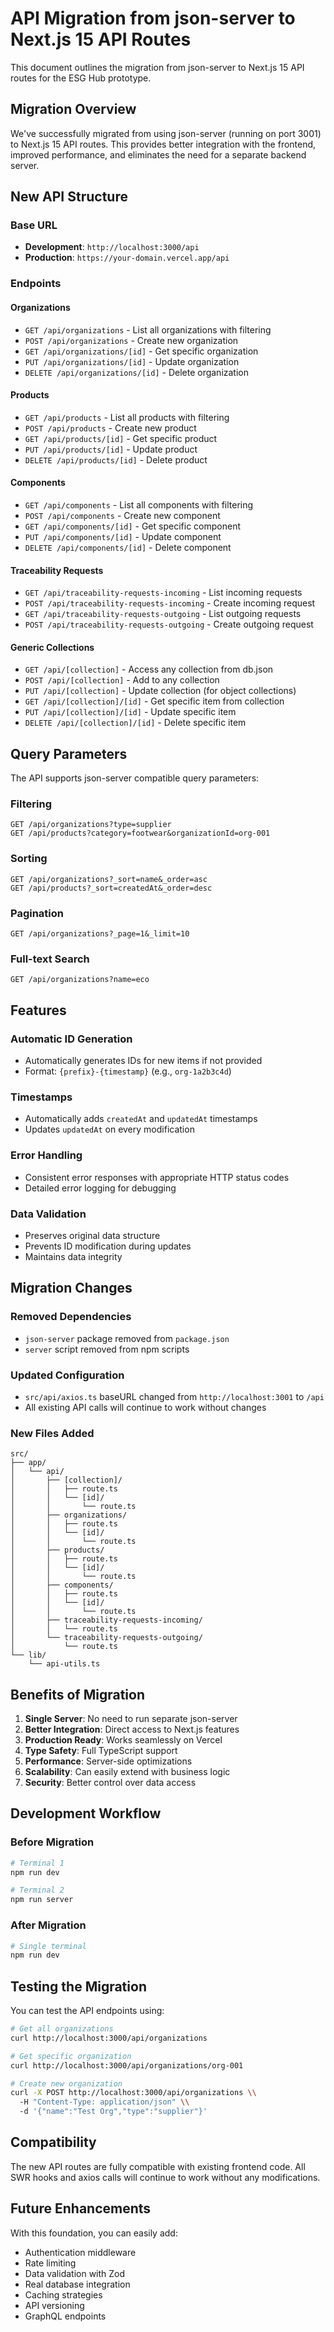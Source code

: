 # API Migration from json-server to Next.js 15 API Routes

This document outlines the migration from json-server to Next.js 15 API routes for the ESG Hub prototype.

## Migration Overview

We've successfully migrated from using json-server (running on port 3001) to Next.js 15 API routes. This provides better integration with the frontend, improved performance, and eliminates the need for a separate backend server.

## New API Structure

### Base URL

- **Development**: `http://localhost:3000/api`
- **Production**: `https://your-domain.vercel.app/api`

### Endpoints

#### Organizations

- `GET /api/organizations` - List all organizations with filtering
- `POST /api/organizations` - Create new organization
- `GET /api/organizations/[id]` - Get specific organization
- `PUT /api/organizations/[id]` - Update organization
- `DELETE /api/organizations/[id]` - Delete organization

#### Products

- `GET /api/products` - List all products with filtering
- `POST /api/products` - Create new product
- `GET /api/products/[id]` - Get specific product
- `PUT /api/products/[id]` - Update product
- `DELETE /api/products/[id]` - Delete product

#### Components

- `GET /api/components` - List all components with filtering
- `POST /api/components` - Create new component
- `GET /api/components/[id]` - Get specific component
- `PUT /api/components/[id]` - Update component
- `DELETE /api/components/[id]` - Delete component

#### Traceability Requests

- `GET /api/traceability-requests-incoming` - List incoming requests
- `POST /api/traceability-requests-incoming` - Create incoming request
- `GET /api/traceability-requests-outgoing` - List outgoing requests
- `POST /api/traceability-requests-outgoing` - Create outgoing request

#### Generic Collections

- `GET /api/[collection]` - Access any collection from db.json
- `POST /api/[collection]` - Add to any collection
- `PUT /api/[collection]` - Update collection (for object collections)
- `GET /api/[collection]/[id]` - Get specific item from collection
- `PUT /api/[collection]/[id]` - Update specific item
- `DELETE /api/[collection]/[id]` - Delete specific item

## Query Parameters

The API supports json-server compatible query parameters:

### Filtering

```
GET /api/organizations?type=supplier
GET /api/products?category=footwear&organizationId=org-001
```

### Sorting

```
GET /api/organizations?_sort=name&_order=asc
GET /api/products?_sort=createdAt&_order=desc
```

### Pagination

```
GET /api/organizations?_page=1&_limit=10
```

### Full-text Search

```
GET /api/organizations?name=eco
```

## Features

### Automatic ID Generation

- Automatically generates IDs for new items if not provided
- Format: `{prefix}-{timestamp}` (e.g., `org-1a2b3c4d`)

### Timestamps

- Automatically adds `createdAt` and `updatedAt` timestamps
- Updates `updatedAt` on every modification

### Error Handling

- Consistent error responses with appropriate HTTP status codes
- Detailed error logging for debugging

### Data Validation

- Preserves original data structure
- Prevents ID modification during updates
- Maintains data integrity

## Migration Changes

### Removed Dependencies

- `json-server` package removed from `package.json`
- `server` script removed from npm scripts

### Updated Configuration

- `src/api/axios.ts` baseURL changed from `http://localhost:3001` to `/api`
- All existing API calls will continue to work without changes

### New Files Added

```
src/
├── app/
│   └── api/
│       ├── [collection]/
│       │   ├── route.ts
│       │   └── [id]/
│       │       └── route.ts
│       ├── organizations/
│       │   ├── route.ts
│       │   └── [id]/
│       │       └── route.ts
│       ├── products/
│       │   ├── route.ts
│       │   └── [id]/
│       │       └── route.ts
│       ├── components/
│       │   ├── route.ts
│       │   └── [id]/
│       │       └── route.ts
│       ├── traceability-requests-incoming/
│       │   └── route.ts
│       └── traceability-requests-outgoing/
│           └── route.ts
└── lib/
    └── api-utils.ts
```

## Benefits of Migration

1. **Single Server**: No need to run separate json-server
2. **Better Integration**: Direct access to Next.js features
3. **Production Ready**: Works seamlessly on Vercel
4. **Type Safety**: Full TypeScript support
5. **Performance**: Server-side optimizations
6. **Scalability**: Can easily extend with business logic
7. **Security**: Better control over data access

## Development Workflow

### Before Migration

```bash
# Terminal 1
npm run dev

# Terminal 2
npm run server
```

### After Migration

```bash
# Single terminal
npm run dev
```

## Testing the Migration

You can test the API endpoints using:

```bash
# Get all organizations
curl http://localhost:3000/api/organizations

# Get specific organization
curl http://localhost:3000/api/organizations/org-001

# Create new organization
curl -X POST http://localhost:3000/api/organizations \\
  -H "Content-Type: application/json" \\
  -d '{"name":"Test Org","type":"supplier"}'
```

## Compatibility

The new API routes are fully compatible with existing frontend code. All SWR hooks and axios calls will continue to work without any modifications.

## Future Enhancements

With this foundation, you can easily add:

- Authentication middleware
- Rate limiting
- Data validation with Zod
- Real database integration
- Caching strategies
- API versioning
- GraphQL endpoints
